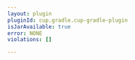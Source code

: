 ```yaml
---
layout: plugin
pluginId: cup.gradle.cup-gradle-plugin
isJarAvailable: true
error: NONE
violations: []

---
```

